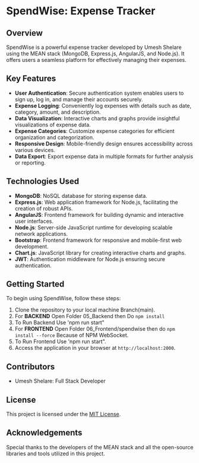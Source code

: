 # SpendWise: Expense Tracker

## Overview

SpendWise is a powerful expense tracker developed by Umesh Shelare using the MEAN stack (MongoDB, Express.js, AngularJS, and Node.js). It offers users a seamless platform for effectively managing their expenses.

## Key Features

- **User Authentication**: Secure authentication system enables users to sign up, log in, and manage their accounts securely.
- **Expense Logging**: Conveniently log expenses with details such as date, category, amount, and description.
- **Data Visualization**: Interactive charts and graphs provide insightful visualizations of expense data.
- **Expense Categories**: Customize expense categories for efficient organization and categorization.
- **Responsive Design**: Mobile-friendly design ensures accessibility across various devices.
- **Data Export**: Export expense data in multiple formats for further analysis or reporting.

## Technologies Used

- **MongoDB**: NoSQL database for storing expense data.
- **Express.js**: Web application framework for Node.js, facilitating the creation of robust APIs.
- **AngularJS**: Frontend framework for building dynamic and interactive user interfaces.
- **Node.js**: Server-side JavaScript runtime for developing scalable network applications.
- **Bootstrap**: Frontend framework for responsive and mobile-first web development.
- **Chart.js**: JavaScript library for creating interactive charts and graphs.
- **JWT**: Authentication middleware for Node.js ensuring secure authentication.

## Getting Started

To begin using SpendWise, follow these steps:

1. Clone the repository to your local machine Branch(main).
2. For **BACKEND** Open Folder 05_Backend then Do `npm install`
3. To Run Backend Use 'npm run start"
4. For **FRONTEND** Open Folder 06_Frontend/spendwise then do `npm install --force` Because of NPM WebSocket.
5. To Run Frontend Use 'npm run start".
6. Access the application in your browser at `http://localhost:2000`.

## Contributors

- Umesh Shelare: Full Stack Developer

## License

This project is licensed under the [MIT License](LICENSE).

## Acknowledgements

Special thanks to the developers of the MEAN stack and all the open-source libraries and tools utilized in this project.

